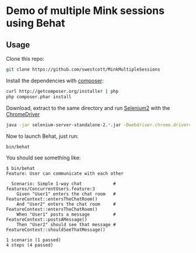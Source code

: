 # Demo of multiple Mink sessions using Behat

## Usage

Clone this repo:

``` bash
git clone https://github.com/swestcott/MinkMultipleSessions
```

Install the dependencies with [composer](http://getcomposer.org/):

``` bash
curl http://getcomposer.org/installer | php
php composer.phar install
```

Download, extract to the same directory and run [Selenium2](http://seleniumhq.org/download/) with the [ChromeDriver](http://code.google.com/p/chromedriver/downloads/list)

``` bash
java -jar selenium-server-standalone-2.*.jar -Dwebdriver.chrome.driver=chromedriver
```

Now to launch Behat, just run:

``` bash
bin/behat
```

You should see something like:

``` gherkin
$ bin/behat 
Feature: User can communicate with each other

  Scenario: Simple 1-way chat            # features/ConcurrentUsers.feature:3
    Given "User1" enters the chat room   # FeatureContext::entersTheChatRoom()
    And "User2" enters the chat room     # FeatureContext::entersTheChatRoom()
    When "User1" posts a message         # FeatureContext::postsAMessage()
    Then "User2" should see that message # FeatureContext::shouldSeeThatMessage()

1 scenario (1 passed)
4 steps (4 passed)
```